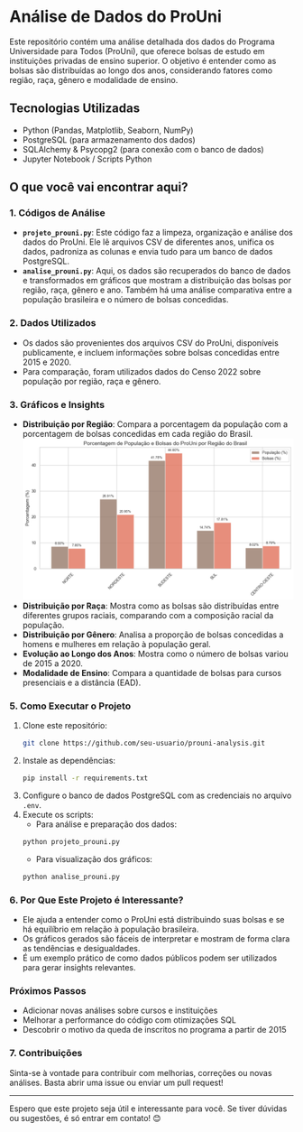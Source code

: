 # Análise de Dados do ProUni

Este repositório contém uma análise detalhada dos dados do Programa Universidade para Todos (ProUni), que oferece bolsas de estudo em instituições privadas de ensino superior. O objetivo é entender como as bolsas são distribuídas ao longo dos anos, considerando fatores como região, raça, gênero e modalidade de ensino.

## Tecnologias Utilizadas
- Python (Pandas, Matplotlib, Seaborn, NumPy)
- PostgreSQL (para armazenamento dos dados)
- SQLAlchemy & Psycopg2 (para conexão com o banco de dados)
- Jupyter Notebook / Scripts Python

## O que você vai encontrar aqui?

### 1. **Códigos de Análise**
   - **`projeto_prouni.py`**: Este código faz a limpeza, organização e análise dos dados do ProUni. Ele lê arquivos CSV de diferentes anos, unifica os dados, padroniza as colunas e envia tudo para um banco de dados PostgreSQL.
   - **`analise_prouni.py`**: Aqui, os dados são recuperados do banco de dados e transformados em gráficos que mostram a distribuição das bolsas por região, raça, gênero e ano. Também há uma análise comparativa entre a população brasileira e o número de bolsas concedidas.

### 2. **Dados Utilizados**
   - Os dados são provenientes dos arquivos CSV do ProUni, disponíveis publicamente, e incluem informações sobre bolsas concedidas entre 2015 e 2020.
   - Para comparação, foram utilizados dados do Censo 2022 sobre população por região, raça e gênero.

### 3. **Gráficos e Insights**
   - **Distribuição por Região**: Compara a porcentagem da população com a porcentagem de bolsas concedidas em cada região do Brasil.
![Gráfico do ProUni](graficos/output.png)
   - **Distribuição por Raça**: Mostra como as bolsas são distribuídas entre diferentes grupos raciais, comparando com a composição racial da população.
   - **Distribuição por Gênero**: Analisa a proporção de bolsas concedidas a homens e mulheres em relação à população geral.
   - **Evolução ao Longo dos Anos**: Mostra como o número de bolsas variou de 2015 a 2020.
   - **Modalidade de Ensino**: Compara a quantidade de bolsas para cursos presenciais e a distância (EAD).
### 5. **Como Executar o Projeto**
   1. Clone este repositório:
      ```bash
      git clone https://github.com/seu-usuario/prouni-analysis.git
      ```
   2. Instale as dependências:
      ```bash
      pip install -r requirements.txt
      ```
   3. Configure o banco de dados PostgreSQL com as credenciais no arquivo `.env`.
   4. Execute os scripts:
      - Para análise e preparação dos dados:
      ```bash
      python projeto_prouni.py
      ```
      - Para visualização dos gráficos:
      ```bash
      python analise_prouni.py
      ```
        
### 6. **Por Que Este Projeto é Interessante?**
   - Ele ajuda a entender como o ProUni está distribuindo suas bolsas e se há equilíbrio em relação à população brasileira.
   - Os gráficos gerados são fáceis de interpretar e mostram de forma clara as tendências e desigualdades.
   - É um exemplo prático de como dados públicos podem ser utilizados para gerar insights relevantes.

### Próximos Passos
   - Adicionar novas análises sobre cursos e instituições
   - Melhorar a performance do código com otimizações SQL
   - Descobrir o motivo da queda de inscritos no programa a partir de 2015

### 7. **Contribuições**
   Sinta-se à vontade para contribuir com melhorias, correções ou novas análises. Basta abrir uma issue ou enviar um pull request!

---

Espero que este projeto seja útil e interessante para você. Se tiver dúvidas ou sugestões, é só entrar em contato! 😊
